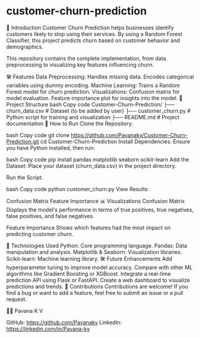 # customer-churn-prediction



📜 Introduction
Customer Churn Prediction helps businesses identify customers likely to stop using their services. By using a Random Forest Classifier, this project predicts churn based on customer behavior and demographics.

This repository contains the complete implementation, from data preprocessing to visualizing key features influencing churn.

🛠️ Features
Data Preprocessing:
Handles missing data.
Encodes categorical variables using dummy encoding.
Machine Learning:
Trains a Random Forest model for churn prediction.
Visualizations:
Confusion matrix for model evaluation.
Feature importance plot for insights into the model.
📂 Project Structure
bash
Copy code
Customer-Churn-Prediction/
├── churn_data.csv           # Dataset (to be added by user)
├── customer_churn.py        # Python script for training and visualization
├── README.md                # Project documentation
🚀 How to Run
Clone the Repository:

bash
Copy code
git clone https://github.com/Pavanakv/Customer-Churn-Prediction.git
cd Customer-Churn-Prediction
Install Dependencies: Ensure you have Python installed, then run:

bash
Copy code
pip install pandas matplotlib seaborn scikit-learn
Add the Dataset: Place your dataset (churn_data.csv) in the project directory.

Run the Script:

bash
Copy code
python customer_churn.py
View Results:

Confusion Matrix
Feature Importance
📊 Visualizations
Confusion Matrix
Displays the model's performance in terms of true positives, true negatives, false positives, and false negatives.

Feature Importance
Shows which features had the most impact on predicting customer churn.

🔧 Technologies Used
Python: Core programming language.
Pandas: Data manipulation and analysis.
Matplotlib & Seaborn: Visualization libraries.
Scikit-learn: Machine learning library.
🛠️ Future Enhancements
Add hyperparameter tuning to improve model accuracy.
Compare with other ML algorithms like Gradient Boosting or XGBoost.
Integrate a real-time prediction API using Flask or FastAPI.
Create a web dashboard to visualize predictions and trends.
🤝 Contributions
Contributions are welcome! If you find a bug or want to add a feature, feel free to submit an issue or a pull request.

🧑‍💻 Pavana K V

GitHub: https://github.com/Pavanakv
LinkedIn: https://linkedin.com/in/Pavana-kv
